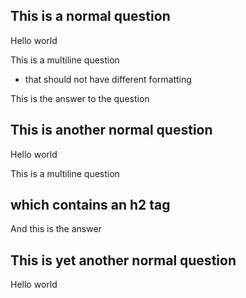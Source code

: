 ## This is a normal question

Hello world

<div data-question markdown="block">

This is a multiline question

- that should not have different formatting

</div>

This is the answer to the question

## This is another normal question

Hello world

<div data-question markdown="block">

This is a multiline question

## which contains an h2 tag

</div>

And this is the answer

## This is yet another normal question

Hello world
